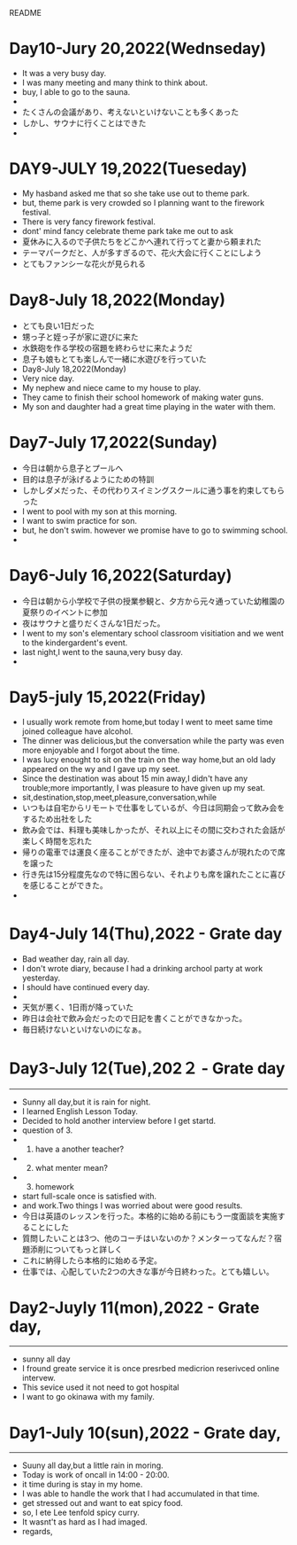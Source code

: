 README

# Day10-Jury 20,2022(Wednseday)
- It was a very busy day.
- I was many meeting and many think to think about.
- buy, I able to go to the sauna.
- 
- たくさんの会議があり、考えないといけないことも多くあった
- しかし、サウナに行くことはできた
- 

# DAY9-JULY 19,2022(Tueseday)
- My hasband asked me that so she take use out to theme park.
- but, theme park is very crowded so I planning want to the firework festival.
- There is very fancy firework festival.
- dont' mind fancy celebrate theme park take me out to ask
- 夏休みに入るので子供たちをどこかへ連れて行ってと妻から頼まれた
- テーマパークだと、人が多すぎるので、花火大会に行くことにしよう
- とてもファンシーな花火が見られる


# Day8-July 18,2022(Monday)
- とても良い1日だった
- 甥っ子と姪っ子が家に遊びに来た
- 水鉄砲を作る学校の宿題を終わらせに来たようだ
- 息子も娘もとても楽しんで一緒に水遊びを行っていた
- Day8-July 18,2022(Monday)
- Very nice day.
- My nephew and niece came to my house to play.
- They came to finish their school homework of making water guns.
- My son and daughter had a great time playing in the water with them.


# Day7-July 17,2022(Sunday)
- 今日は朝から息子とプールへ
- 目的は息子が泳げるようにための特訓
- しかしダメだった、その代わりスイミングスクールに通う事を約束してもらった
- I went to pool with my son at this morning.
- I want to swim practice for son.
- but, he don't swim. however we promise have to go to swimming school.
- 

# Day6-July 16,2022(Saturday)
- 今日は朝から小学校で子供の授業参観と、夕方から元々通っていた幼稚園の夏祭りのイベントに参加
- 夜はサウナと盛りだくさんな1日だった。
- I went to my son's elementary school classroom visitiation and we went to the kindergardent's event.
- last night,I went to the sauna,very busy day.
- 

# Day5-july 15,2022(Friday)
- I usually work remote from home,but today I went to meet same time joined colleague have alcohol.
- The dinner was delicious,but the conversation while the party was even more enjoyable and I forgot about the time.
- I was lucy enought to sit on the train on the way home,but an old lady appeared on the wy and I gave up my seet.
- Since the destination was about 15 min away,I didn't  have any trouble;more importantly, I was pleasure to have  given up my seat.
- sit,destination,stop,meet,pleasure,conversation,while
- いつもは自宅からリモートで仕事をしているが、今日は同期会って飲み会をするため出社をした
- 飲み会では、料理も美味しかったが、それ以上にその間に交わされた会話が楽しく時間を忘れた
- 帰りの電車では運良く座ることができたが、途中でお婆さんが現れたので席を譲った
- 行き先は15分程度先なので特に困らない、それよりも席を譲れたことに喜びを感じることができた。
- 


# Day4-July 14(Thu),2022 - Grate day　
- Bad weather day, rain all day.
- I don't wrote diary, because I had a drinking archool party at work yesterday.
- I should have continued every day.
- 
- 天気が悪く、1日雨が降っていた
- 昨日は会社で飲み会だったので日記を書くことができなかった。
- 毎日続けないといけないのになぁ。

# Day3-July 12(Tue),202２ - Grate day
---
- Sunny all day,but it is rain for night.
- I learned English Lesson Today.
- Decided to hold another interview before I get startd.
- question of 3.
- 1. have a another teacher?
- 2. what menter mean?
- 3. homework 
- start full-scale once is satisfied with.
- and work.Two things I was worried about were good results.
- 今日は英語のレッスンを行った。本格的に始める前にもう一度面談を実施することにした
- 質問したいことは3つ、他のコーチはいないのか？メンターってなんだ？宿題添削についてもっと詳しく
- これに納得したら本格的に始める予定。
- 仕事では、心配していた2つの大きな事が今日終わった。とても嬉しい。


# Day2-Juyly 11(mon),2022 - Grate day,
---
- sunny all day
- I fround greate service  it is once presrbed medicrion reserivced online intervew.
- This sevice used it not need to got hospital
- I want to go okinawa with my family.


# Day1-July 10(sun),2022 - Grate day,
---

- Suuny all day,but a little rain in moring.
- Today is work of oncall in 14:00 - 20:00.
- it time during is stay in my home.
- I was able to handle the work that I had accumulated in that time.
- get stressed out and want to eat spicy food.
- so, I ete Lee tenfold spicy curry.
- It wasnt't as hard as I  had imaged.
- regards,
